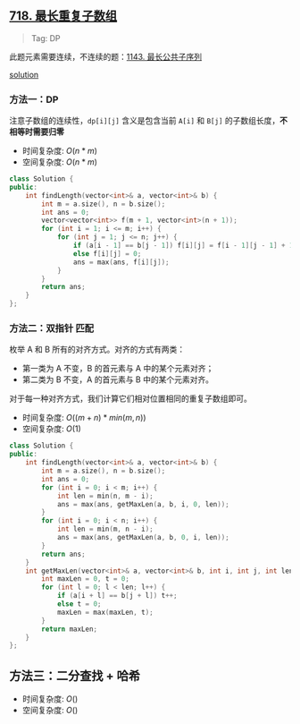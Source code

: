 ## [718. 最长重复子数组](https://leetcode-cn.com/problems/maximum-length-of-repeated-subarray/)

> Tag: DP

此题元素需要连续，不连续的题：[1143. 最长公共子序列](./1143.md)

[solution](https://leetcode.cn/problems/maximum-length-of-repeated-subarray/solutions/310099/zui-chang-zhong-fu-zi-shu-zu-by-leetcode-solution/)

### 方法一：DP

注意子数组的连续性，`dp[i][j]` 含义是包含当前 `A[i]` 和 `B[j]` 的子数组长度，**不相等时需要归零**

* 时间复杂度: ${O(n*m)}$
* 空间复杂度: ${O(n*m)}$
```cpp
class Solution {
public:
    int findLength(vector<int>& a, vector<int>& b) {
        int m = a.size(), n = b.size();
        int ans = 0;
        vector<vector<int>> f(m + 1, vector<int>(n + 1));
        for (int i = 1; i <= m; i++) {
            for (int j = 1; j <= n; j++) {
                if (a[i - 1] == b[j - 1]) f[i][j] = f[i - 1][j - 1] + 1;
                else f[i][j] = 0;
                ans = max(ans, f[i][j]);
            }
        }
        return ans;
    }
};
```

### 方法二：双指针 匹配

枚举 A 和 B 所有的对齐方式。对齐的方式有两类：
- 第一类为 A 不变，B 的首元素与 A 中的某个元素对齐；
- 第二类为 B 不变，A 的首元素与 B 中的某个元素对齐。

对于每一种对齐方式，我们计算它们相对位置相同的重复子数组即可。

* 时间复杂度: ${O((m + n) * min(m, n))}$
* 空间复杂度: ${O(1)}$
```cpp
class Solution {
public:
    int findLength(vector<int>& a, vector<int>& b) {
        int m = a.size(), n = b.size();
        int ans = 0;
        for (int i = 0; i < m; i++) {
            int len = min(n, m - i);
            ans = max(ans, getMaxLen(a, b, i, 0, len));
        }
        for (int i = 0; i < n; i++) {
            int len = min(m, n - i);
            ans = max(ans, getMaxLen(a, b, 0, i, len));
        }
        return ans; 
    }
    int getMaxLen(vector<int>& a, vector<int>& b, int i, int j, int len) {
        int maxLen = 0, t = 0;
        for (int l = 0; l < len; l++) {
            if (a[i + l] == b[j + l]) t++;
            else t = 0;
            maxLen = max(maxLen, t);
        }
        return maxLen;
    }
};
```

## 方法三：二分查找 + 哈希

* 时间复杂度: ${O()}$
* 空间复杂度: ${O()}$
```cpp

```